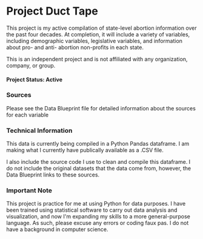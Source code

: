 # Project Duct Tape
This project is my active compilation of state-level abortion information over the past four decades. At completion, it will include a variety of variables, including demographic variables, legislative variables, and information about pro- and anti- abortion non-profits in each state.

This is an independent project and is not affiliated with any organization, company, or group.

#### Project Status: Active

### Sources

Please see the Data Blueprint file for detailed information about the sources for each variable

### Technical Information

This data is currently being compiled in a Python Pandas dataframe. I am making what I currently have publically available as a .CSV file.

I also include the source code I use to clean and compile this dataframe. I do not include the original datasets that the data come from, however, the Data Blueprint links to these sources.

### Important Note

This project is practice for me at using Python for data purposes. I have been trained using statistical software to carry out data analysis and visualization, and now I'm expanding my skills to a more general-purpose language. As such, please excuse any errors or coding faux pas. I do not have a background in computer science.


